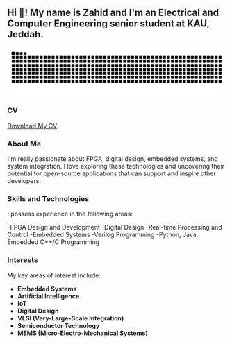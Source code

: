 <h2 align="left">Hi 👋! My name is Zahid and I'm an Electrical and Computer Engineering senior student at KAU, Jeddah.</h2>

<picture>
  <source media="(prefers-color-scheme: dark)" srcset="https://raw.githubusercontent.com/zahidaof/zahidaof/output/github-snake-dark.svg" />
  <source media="(prefers-color-scheme: light)" srcset="https://raw.githubusercontent.com/zahidaof/zahidaof/output/github-snake.svg" />
  <img alt="github-snake" src="https://raw.githubusercontent.com/zahidaof/zahidaof/output/github-snake.svg" />
</picture>

### CV
[Download My CV](https://github.com/zahidaof/zahidaof/blob/main/cv%20zahid%20alfahmi.pdf)


### About Me

I'm really passionate about FPGA, digital design, embedded systems, and system integration. I love exploring these technologies and uncovering their potential for open-source applications that can support and inspire other developers.

### Skills and Technologies

I possess experience in the following areas:

-FPGA Design and Development
-Digital Design
-Real-time Processing and Control
-Embedded Systems 
-Verilog Programming
-Python, Java, Embedded C++/C Programming

### Interests

My key areas of interest include:

- **Embedded Systems**
- **Artificial Intelligence**
- **IoT**
- **Digital Design**
- **VLSI (Very-Large-Scale Integration)**
- **Semiconductor Technology**
- **MEMS (Micro-Electro-Mechanical Systems)**













